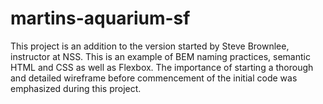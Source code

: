# martins-aquarium-sf

This project is an addition to the version started by Steve Brownlee, instructor at NSS. This is an example of BEM naming practices, semantic HTML and CSS as well as Flexbox. The importance of starting a thorough and detailed wireframe before commencement of the initial code was emphasized during this project. 